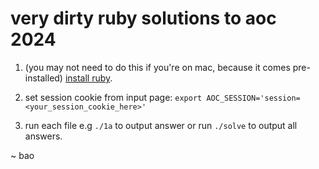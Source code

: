# very dirty ruby solutions to aoc 2024

1. (you may not need to do this if you're on mac, because it comes pre-installed) [install ruby](https://github.com/rbenv/rbenv-installer).

2. set session cookie from input page: `export AOC_SESSION='session=<your_session_cookie_here>'`

3. run each file e.g `./1a` to output answer or run `./solve` to output all answers.

~ bao
